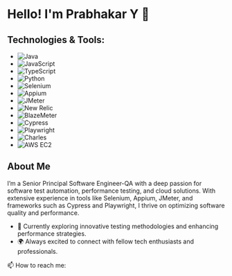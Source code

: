 # Hello! I'm Prabhakar Y 👋

## Technologies & Tools:

- ![Java](https://img.shields.io/badge/Java-ED8B00?style=flat-square&logo=java&logoColor=white)
- ![JavaScript](https://img.shields.io/badge/JavaScript-F7DF1C?style=flat-square&logo=javascript&logoColor=black)
- ![TypeScript](https://img.shields.io/badge/TypeScript-007ACC?style=flat-square&logo=typescript&logoColor=white)
- ![Python](https://img.shields.io/badge/Python-3776AB?style=flat-square&logo=python&logoColor=white)
- ![Selenium](https://img.shields.io/badge/Selenium-43B02A?style=flat-square&logo=selenium&logoColor=white)
- ![Appium](https://img.shields.io/badge/Appium-25D366?style=flat-square&logo=appium&logoColor=white)
- ![JMeter](https://img.shields.io/badge/JMeter-FCC624?style=flat-square&logo=apache-jmeter&logoColor=black)
- ![New Relic](https://img.shields.io/badge/New%20Relic-00A6A6?style=flat-square&logo=new-relic&logoColor=white)
- ![BlazeMeter](https://img.shields.io/badge/BlazeMeter-FFB800?style=flat-square&logo=blazemeter&logoColor=black)
- ![Cypress](https://img.shields.io/badge/Cypress-17202C?style=flat-square&logo=cypress&logoColor=white)
- ![Playwright](https://img.shields.io/badge/Playwright-430098?style=flat-square&logo=playwright&logoColor=white)
- ![Charles](https://img.shields.io/badge/Charles-000000?style=flat-square&logo=charles&logoColor=white)
- ![AWS EC2](https://img.shields.io/badge/AWS%20EC2-FF9900?style=flat-square&logo=amazon-aws&logoColor=white)

## About Me

I’m a Senior Principal Software Engineer-QA with a deep passion for software test automation, performance testing, and cloud solutions. With extensive experience in tools like Selenium, Appium, JMeter, and frameworks such as Cypress and Playwright, I thrive on optimizing software quality and performance.

- 💼 Currently exploring innovative testing methodologies and enhancing performance strategies.
- 🌍 Always excited to connect with fellow tech enthusiasts and professionals.

📫 How to reach me:  
